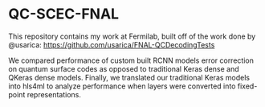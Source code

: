 # QC-SCEC-FNAL
This repository contains my work at Fermilab, built off of the work done by @usarica: https://github.com/usarica/FNAL-QCDecodingTests

We compared performance of custom built RCNN models error correction on quantum surface codes as opposed to traditional Keras dense and QKeras dense models. Finally, we translated our traditional Keras models into hls4ml to analyze performance when layers were converted into fixed-point representations.
